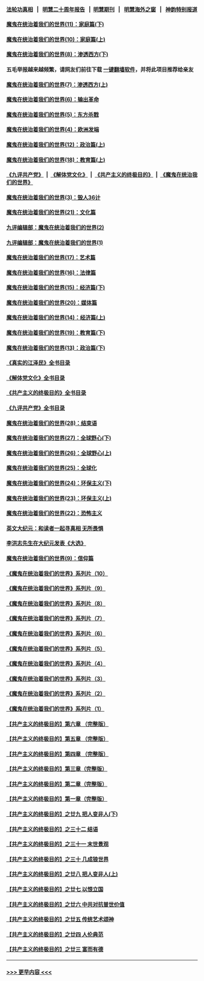 #### [法轮功真相](https://github.com/gfw-breaker/truth/blob/master/README.md?t=0) &nbsp;&nbsp;|&nbsp;&nbsp; [明慧二十周年报告](https://github.com/gfw-breaker/mh-reports/blob/master/README.md?t=0) &nbsp;&nbsp;|&nbsp;&nbsp;[明慧期刊](https://github.com/gfw-breaker/mh-qikan) &nbsp;&nbsp;|&nbsp;&nbsp; [明慧海外之窗](https://github.com/gfw-breaker/mh-news/blob/master/README.md?t=0) &nbsp;&nbsp;|&nbsp;&nbsp; [神韵特别报道](https://github.com/gfw-breaker/mh-news/blob/master/shenyun.md?t=0)
#### [魔鬼在统治着我们的世界(11)：家庭篇(下)](../pages/nsc422/n10440961.md?t=12140501) 
#### [魔鬼在统治着我们的世界(10)：家庭篇(上)](../pages/nsc422/n10435448.md?t=12140501) 
#### [魔鬼在统治着我们的世界(8)：渗透西方(下)](../pages/nsc422/n10429603.md?t=12140501) 
#### 五毛举报越来越频繁，请网友们前往下载 [一键翻墙软件](https://github.com/gfw-breaker/ssr-accounts)，并将此项目推荐给亲友
#### [魔鬼在统治着我们的世界(7)：渗透西方(上)](../pages/nsc422/n10426013.md?t=12140501) 
#### [魔鬼在统治着我们的世界(6)：输出革命](../pages/nsc422/n10421536.md?t=12140501) 
#### [魔鬼在统治着我们的世界(5)：东方杀戮](../pages/nsc422/n10417707.md?t=12140501) 
#### [魔鬼在统治着我们的世界(4)：欧洲发端](../pages/nsc422/n10414890.md?t=12140501) 
#### [魔鬼在统治着我们的世界(12)：政治篇(上)](../pages/nsc422/n10444576.md?t=12140501) 
#### [魔鬼在统治着我们的世界(18)：教育篇(上)](../pages/nsc422/n10526970.md?t=12140501) 
#### [《九评共产党》](https://github.com/begood0513/9ping.md/blob/master/README.md) &nbsp;|&nbsp; [《解体党文化》](../../../../jtdwh.md/blob/master/README.md)  &nbsp;|&nbsp; [《共产主义的终极目的》](../../../../gczydzjmd.md/blob/master/README.md) &nbsp;|&nbsp; [《魔鬼在统治我们的世界》](../../../../mgztzwmdsj.md/blob/master/README.md) 
#### [魔鬼在统治着我们的世界(3)：毁人36计](../pages/nsc422/n10411583.md?t=12140501) 
#### [魔鬼在统治着我们的世界(21)：文化篇](../pages/nsc422/n10597706.md?t=12140501) 
#### [九评编辑部：魔鬼在统治着我们的世界(2)](../pages/nsc422/n10410036.md?t=12140501) 
#### [九评编辑部：魔鬼在统治着我们的世界(1)](../pages/nsc422/n10406825.md?t=12140501) 
#### [魔鬼在统治着我们的世界(17)：艺术篇](../pages/nsc422/n10499093.md?t=12140501) 
#### [魔鬼在统治着我们的世界(16)：法律篇](../pages/nsc422/n10485969.md?t=12140501) 
#### [魔鬼在统治着我们的世界(15)：经济篇(下)](../pages/nsc422/n10469975.md?t=12140501) 
#### [魔鬼在统治着我们的世界(20)：媒体篇](../pages/nsc422/n10586579.md?t=12140501) 
#### [魔鬼在统治着我们的世界(14)：经济篇(上)](../pages/nsc422/n10457370.md?t=12140501) 
#### [魔鬼在统治着我们的世界(19)：教育篇(下)](../pages/nsc422/n10564808.md?t=12140501) 
#### [魔鬼在统治着我们的世界(13)：政治篇(下)](../pages/nsc422/n10448270.md?t=12140501) 
#### [《真实的江泽民》全书目录](../pages/nsc422/n13721399.md?t=12140501) 
#### [《解体党文化》全书目录](../pages/nsc422/n13721157.md?t=12140501) 
#### [《共产主义的终极目的》全书目录](../pages/nsc422/n13721048.md?t=12140501) 
#### [《九评共产党》全书目录](../pages/nsc422/n13708085.md?t=12140501) 
#### [魔鬼在统治着我们的世界(28)：结束语](../pages/nsc422/n10936246.md?t=12140501) 
#### [魔鬼在统治着我们的世界(27)：全球野心(下)](../pages/nsc422/n10928319.md?t=12140501) 
#### [魔鬼在统治着我们的世界(26)：全球野心(上)](../pages/nsc422/n10900318.md?t=12140501) 
#### [魔鬼在统治着我们的世界(25)：全球化](../pages/nsc422/n10788205.md?t=12140501) 
#### [魔鬼在统治着我们的世界(24)：环保主义(下)](../pages/nsc422/n10695307.md?t=12140501) 
#### [魔鬼在统治着我们的世界(23)：环保主义(上)](../pages/nsc422/n10688613.md?t=12140501) 
#### [魔鬼在统治着我们的世界(22)：恐怖主义](../pages/nsc422/n10614727.md?t=12140501) 
#### [英文大纪元：和读者一起寻真相 无所畏惧](../pages/nsc422/n12542027.md?t=12140501) 
#### [李洪志先生在大纪元发表《大选》](../pages/nsc422/n12534746.md?t=12140501) 
#### [魔鬼在统治着我们的世界(9)：信仰篇](../pages/nsc422/n10432159.md?t=12140501) 
#### [《魔鬼在统治着我们的世界》系列片（10）](../pages/nsc422/n12292670.md?t=12140501) 
#### [《魔鬼在统治着我们的世界》系列片（9）](../pages/nsc422/n12290859.md?t=12140501) 
#### [《魔鬼在统治着我们的世界》系列片（8）](../pages/nsc422/n12287445.md?t=12140501) 
#### [《魔鬼在统治着我们的世界》系列片（7）](../pages/nsc422/n12283425.md?t=12140501) 
#### [《魔鬼在统治着我们的世界》系列片（6）](../pages/nsc422/n12282314.md?t=12140501) 
#### [《魔鬼在统治着我们的世界》系列片（5）](../pages/nsc422/n12281419.md?t=12140501) 
#### [《魔鬼在统治着我们的世界》系列片（4）](../pages/nsc422/n12274024.md?t=12140501) 
#### [《魔鬼在统治着我们的世界》系列片（3）](../pages/nsc422/n12271322.md?t=12140501) 
#### [《魔鬼在统治着我们的世界》系列片（2）](../pages/nsc422/n12269049.md?t=12140501) 
#### [《魔鬼在统治着我们的世界》系列片（1）](../pages/nsc422/n12267575.md?t=12140501) 
#### [【共产主义的终极目的】第六章 （完整版）](../pages/nsc422/n11428913.md?t=12140501) 
#### [【共产主义的终极目的】第五章 （完整版）](../pages/nsc422/n11428912.md?t=12140501) 
#### [【共产主义的终极目的】第四章 （完整版）](../pages/nsc422/n11428907.md?t=12140501) 
#### [【共产主义的终极目的】第三章（完整版）](../pages/nsc422/n11428848.md?t=12140501) 
#### [【共产主义的终极目的】第二章（完整版）](../pages/nsc422/n11428831.md?t=12140501) 
#### [【共产主义的终极目的】第一章（完整版）](../pages/nsc422/n11417651.md?t=12140501) 
#### [【共产主义的终极目的】之廿九 把人变非人(下)](../pages/nsc422/n11344140.md?t=12140501) 
#### [【共产主义的终极目的】之三十二 结语](../pages/nsc422/n11360535.md?t=12140501) 
#### [【共产主义的终极目的】之三十一 末世景观](../pages/nsc422/n11351129.md?t=12140501) 
#### [【共产主义的终极目的】之三十 几成狼世界](../pages/nsc422/n11348280.md?t=12140501) 
#### [【共产主义的终极目的】之廿八 把人变非人(上)](../pages/nsc422/n11340492.md?t=12140501) 
#### [【共产主义的终极目的】之廿七 以恨立国](../pages/nsc422/n11336944.md?t=12140501) 
#### [【共产主义的终极目的】之廿六 中共对抗普世价值](../pages/nsc422/n11324785.md?t=12140501) 
#### [【共产主义的终极目的】之廿五 传统艺术颂神](../pages/nsc422/n11296396.md?t=12140501) 
#### [【共产主义的终极目的】之廿四 人伦典范](../pages/nsc422/n11296397.md?t=12140501) 
#### [【共产主义的终极目的】之廿三 富而有德](../pages/nsc422/n11283598.md?t=12140501) 

----
#### [ >>> 更早内容 <<< ](../indexes/nsc422-earlier.md)
